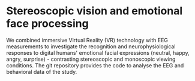 # Stereoscopic vision and emotional face processing
We combined immersive Virtual Reality (VR) technology with EEG measurements to investigate the recognition and neurophysiological responses to digital humans' emotional facial expressions (neutral, happy, angry, surprise) - contrasting stereoscopic and monoscopic viewing conditions. The git repository provides the code to analyse the EEG and behavioral data of the study. 
